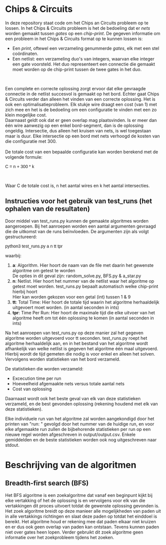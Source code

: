 
# Chips & Circuits 

In deze repository staat code om het Chips an Circuits probleem op te lossen. In het Chips & Circuits
probleem is het de bedoeling dat er <i>nets</i> worden gemaakt tussen <i>gates</i> op een <i>chip-print</i>.
De gegeven informatie om een probleem in het Chips & Circuits format op te kunnen lossen is:
<ul>
  <li>Een <i>print</i>, oftewel een verzameling genummerde <i>gates</i>, elk met een stel coördinaten.</li>
  <li>Een netlist: een verzameling duo's van integers, waarvan elke integer een gate voorsteld. Het duo
      representeert een connectie die gemaakt moet worden op de chip-print tussen de twee gates in het duo.</li>
</ul>

<br>

Een complete en correcte oplossing zorgt ervoor dat elke gevraagde connectie in de netlist succesvol is gemaakt
op het bord. Echter gaat Chips & Circuits verder dan alleen het vinden van een correcte oplossing. Het is ook
een optimalisatieprobleem. Elk stukje wire draagt een cost (van 1) met zich mee en het is de bedoeling om een
configuratie te vinden met een zo klein mogelijke cost.<br>
Daarnaast geldt ook dat er geen overlap mag plaatsvinden. Is er meer dan één wire aanwezig op een enkel bord-segment,
dan is de oplossing ongeldig. Intersectie, dus alleen het kruisen van nets, is wel toegestaan maar is duur. Elke
intersectie op een bord met nets verhoogd de kosten van die configuratie met 300.<br><br>
De totale cost van een bepaalde configuratie kan worden berekend met de volgende formule:<br>

<p style="font-family:arial">C = n + 300 * k<p><br>

Waar C de totale cost is, n het aantal wires en k het aantal intersecties.





## Instructies voor het gebruik van test_runs (het ophalen van de resultaten)

Door middel van test_runs.py kunnen de gemaakte algoritmes worden aangeroepen.
Bij het aanroepen worden een aantal argumenten gevraagd die de uitkomst van de runs beïnvloeden.
De argumenten zijn als volgt gestructureerd:

<p style="font-family:arial">python3 test_runs.py a n tt tpr<p>
waarbij:
<ol>
  <li><b>a</b>: Algorithm. Hier hoort de naam van de file met daarin het gewenste algoritme om getest te worden<br>
         De opties in dit geval zijn: random_solve.py, BFS.py & a_star.py
         </li>
  <li><b>n</b>: Netlist. Hier hoort het nummer van de netlist waar het algoritme op getest moet worden.
         test_runs.py bepaalt automatisch welke chip-print hierbij hoort<br>
         Hier kan worden gekozen voor een getal (int) tussen 1 & 9
         </li>
  <li><b>tt</b>: Total Time: Hier hoort de totale tijd waarin het algoritme herhaaldelijk uitgevoert moet worden.
                 (in aantal seconden in ints)</li>
  <li><b>tpr</b>: Time Per Run: Hier hoort de maximale tijd die elke uitvoer van het algoritme heeft om tot één 
                  oplossing te komen (in aantal seconden in ints)</li>
</ol>

Na het aanroepen van test_runs.py op deze manier zal het gegeven algoritme worden uitgevoerd voor tt seconden.
test_runs.py roept het algoritme herhaaldelijk aan, en in het bestand van het algoritme wordt afhankelijk van
welke netlist is gegeven het algoritme één maal uitgevoerd. Hierbij wordt de tijd gemeten die nodig is voor enkel
en alleen het solven. Vervolgens worden statistieken van het bord verzameld.<br>

De statistieken die worden verzameld:
<ul>
  <li>Excecution time per run</li>
  <li>Hoeveelheid afgemaakte nets versus totale aantal nets</li>
  <li>Cost van oplossing</li>
</ul>

Daarnaast wordt ook het beste geval van elk van deze statistieken verzameld,
en de best gevonden oplossing (rekening houdend met elk van deze statistieken).<br>

Elke individuele run van het algoritme zal worden aangekondigd door het printen van "run: " gevolgd door
het nummer van de huidige run, en voor elke afgemaakte run zullen de bijbehorende statistieken per run
op een nieuwe regel worden afgeschreven in output/output.csv.
Enkele gemiddelden en de beste statistieken worden ook nog uitgeschreven naar
stdout.

# Beschrijving van de algoritmen

## Breadth-first search (BFS)
Het BFS algoritme is een zoekalgoritme dat vanaf een beginpunt kijkt bij elke vertakking of het de oplossing is en vervolgens voor elk van die vertakkingen dit proces uitvoert totdat de gewenste oplossing gevonden is. Het zoek algoritme breidt op deze manieer alle mogelijkheden van paden uit in alle vertakkings richtingen en slaat deze paden op totdat het einddoel is bereikt. Het algoritme houd er rekening mee dat paden elkaar niet kruizen en er dus ook geen overlap van paden kan ontstaan. Tevens kunnen paden niet over gates heen lopen. Verder gebruikt dit zoek algoritme geen informatie over het zoekprobleem tijdens het zoeken.